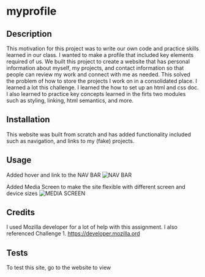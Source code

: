 # myprofile

## Description

This motivation for this project was to write our own code and practice skills learned in our class.
I wanted to make a profile that included key elements required of us.
We built this project to create a website that has personal information about myself, my projects, and contact information so that people can review my work and connect with me as needed.
This solved the problem of how to store the projects I work on in a consolidated place.
I learned a lot this challenge. I learned the how to set up an html and css doc. I also learned to practice key concepts learned in the firts two modules such as styling, linking, html semantics, and more.


## Installation

This website was built from scratch and has added functionality included such as navigation, and links to my (fake) projects.

## Usage

Added hover and link to the NAV BAR
![NAV BAR](https://github.com/FROMERO63/myprofile/assets/134673364/b23f2ac5-2825-4d6b-bc2c-9ba6696cf74c)

Added Media Screen to make the site flexible with different screen and device sizes
![MEDIA SCREEN](https://github.com/FROMERO63/myprofile/assets/134673364/ee67d37e-b555-40a0-b9dc-c81216919948)


## Credits

I used Mozilla developer for a lot of help with this assignment. I also referenced Challenge 1.
https://developer.mozilla.ord

## Tests
To test this site, go to the website to view

